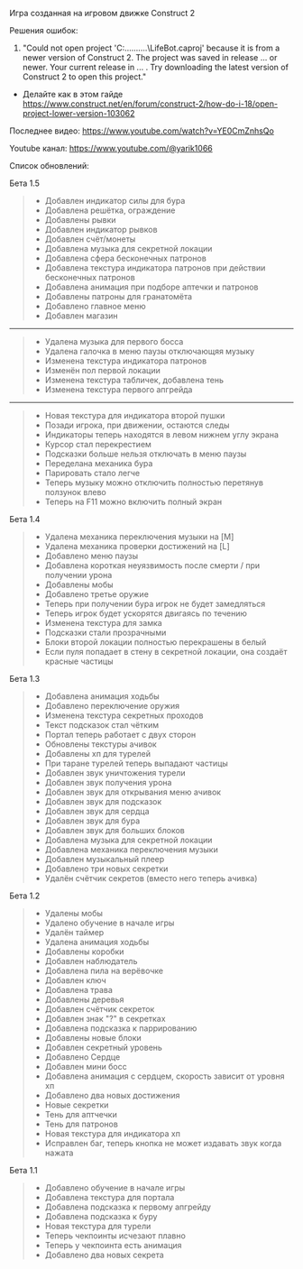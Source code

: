 Игра  созданная на  игровом  движке  Construct 2

Решения ошибок:

1) "Could not open project 'C:\..........\LifeBot.caproj' because it is from a newer version of Construct 2. The project was saved in release ... or newer. Your current release in ... . Try downloading the latest version of Construct 2 to open this project."
- Делайте как в этом гайде 
https://www.construct.net/en/forum/construct-2/how-do-i-18/open-project-lower-version-103062

Последнее видео: https://www.youtube.com/watch?v=YE0CmZnhsQo

Youtube канал: https://www.youtube.com/@yarik1066

Список обновлений:

Бета 1.5

> - Добавлен индикатор силы для бура
> - Добавлена решётка, ограждение
> - Добавлены рывки
> - Добавлен индикатор рывков
> - Добавлен счёт/монеты
> - Добавлена музыка для секретной локации
> - Добавлена сфера бесконечных патронов
> - Добавлена текстура индикатора патронов при действии бесконечных патронов
> - Добавлена анимация при подборе аптечки и патронов
> - Добавлены патроны для гранатомёта
> - Добавлено главное меню
> - Добавлен магазин
------------------------------------------------------
> - Удалена музыка для первого босса
> - Удалена галочка в меню паузы отключающяя музыку
> - Изменена текстура индикатора патронов
> - Изменён пол первой локации
> - Изменена текстура табличек, добавлена тень
> - Изменена текстура первого апгрейда
------------------------------------------------------
> - Новая текстура для индикатора второй пушки
> - Позади игрока, при движении, остаются следы
> - Индикаторы теперь находятся в левом нижнем углу экрана
> - Курсор стал перекрестием
> - Подсказки больше нельзя отключать в меню паузы
> - Переделана механика бура
> - Парировать стало легче
> - Теперь музыку можно отключить полностью перетянув ползунок влево
> - Теперь на F11 можно включить полный экран

Бета 1.4

> - Удалена механика переключения музыки на [M]
> - Удалена механика проверки достижений на [L]
> - Добавлено меню паузы
> - Добавлена короткая неуязвимость после смерти / при получении урона
> - Добавлены мобы
> - Добавлено третье оружие
> - Теперь при получении бура игрок не будет замедляться
> - Теперь игрок будет ускорятся двигаясь по течению
> - Изменена текстура для замка
> - Подсказки стали прозрачными
> - Блоки второй локации полностью перекрашены в белый
> - Если пуля попадает в стену в секретной локации, она создаёт красные частицы

Бета 1.3

> - Добавлена анимация ходьбы
> - Добавлено переключение оружия
> - Изменена текстура секретных проходов
> - Текст подсказок стал чётким
> - Портал теперь работает с двух сторон
> - Обновлены текстуры ачивок
> - Добавлены хп для турелей
> - При таране турелей теперь выпадают частицы
> - Добавлен звук уничтожения турели
> - Добавлен звук получения урона
> - Добавлен звук для открывания меню ачивок
> - Добавлен звук для подсказок
> - Добавлен звук для сердца
> - Добавлен звук для бура
> - Добавлен звук для больших блоков
> - Добавлена музыка для секретной локации
> - Добавлена механика переключения музыки
> - Добавлен музыкальный плеер
> - Добавлено три новых секретки
> - Удалён счётчик секретов (вместо него теперь ачивка)

Бета 1.2

> - Удалены мобы
> - Удалено обучение в начале игры
> - Удалён таймер
> - Удалена анимация ходьбы
> - Добавлены коробки
> - Добавлен наблюдатель
> - Добавлена пила на верёвочке
> - Добавлен ключ
> - Добавлена трава
> - Добавлены деревья
> - Добавлен счётчик секреток
> - Добавлен знак "?" в секретках
> - Добавлена подсказка к паррированию
> - Добавлены новые блоки
> - Добавлен секретный уровень
> - Добавлено Сердце
> - Добавлен мини босс
> - Добавлена анимация с сердцем, скорость зависит от уровня хп
> - Добавлено два новых достижения
> - Новые секретки
> - Тень для аптчечки
> - Тень для патронов
> - Новая текстура для индикатора хп
> - Исправлен баг, теперь кнопка не может издавать звук когда нажата

Бета 1.1

> - Добавлено обучение в начале игры
> - Добавлена текстура для портала
> - Добавлена подсказка к первому апгрейду
> - Добавлена подсказка к буру
> - Новая текстура для турели
> - Теперь чекпоинты исчезают плавно
> - Теперь у чекпоинта есть анимация
> - Добавлено два новых секрета
